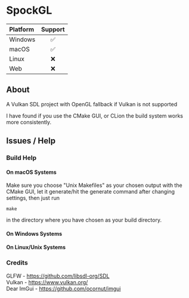 # SpockGL

| Platform   |  Support  |
|:-----------|:---------:|
| Windows    |     ✅     |
| macOS      |     ✅     |
| Linux      |     ❌     |
| Web        |     ❌     |

## About
A Vulkan SDL project with OpenGL fallback if Vulkan is not supported

I have found if you use the CMake GUI, or CLion the build system works more consistently.

## Issues / Help

### Build Help

#### On macOS Systems
Make sure you choose "Unix Makefiles" as your chosen output with the CMake GUI, let it generate/hit the generate command 
after changing settings, then just run 
```shell
make
```
in the directory where you have chosen as your build directory.

#### On Windows Systems


#### On Linux/Unix Systems

### Credits
GLFW - https://github.com/libsdl-org/SDL   
Vulkan - https://www.vulkan.org/  
Dear ImGui - https://github.com/ocornut/imgui
